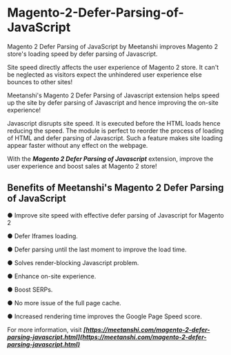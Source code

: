 # Magento-2-Defer-Parsing-of-JavaScript
Magento 2 Defer Parsing of JavaScript by Meetanshi improves Magento 2 store's loading speed by defer parsing of Javascript.

Site speed directly affects the user experience of Magento 2 store. It can't be neglected as visitors expect the unhindered user experience else bounces to other sites!

Meetanshi's Magento 2 Defer Parsing of Javascript extension helps speed up the site by defer parsing of Javascript and hence improving the on-site experience!

Javascript disrupts site speed. It is executed before the HTML loads hence reducing the speed. The module is perfect to reorder the process of loading of HTML and defer parsing of Javascript. Such a feature makes site loading appear faster without any effect on the webpage.

With the ***Magento 2 Defer Parsing of Javascript*** extension, improve the user experience and boost sales at Magento 2 store!

## Benefits of Meetanshi's Magento 2 Defer Parsing of JavaScript

● Improve site speed with effective defer parsing of Javascript for Magento 2

● Defer Iframes loading.

● Defer parsing until the last moment to improve the load time.

● Solves render-blocking Javascript problem.

● Enhance on-site experience.

● Boost SERPs.

● No more issue of the full page cache.

● Increased rendering time improves the Google Page Speed score.

 For more information, visit ***[https://meetanshi.com/magento-2-defer-parsing-javascript.html](https://meetanshi.com/magento-2-defer-parsing-javascript.html)***
